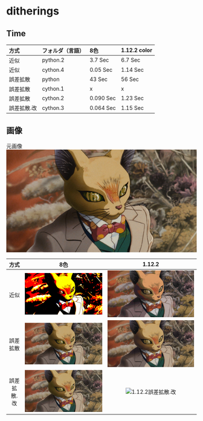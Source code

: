 # ditherings
## Time
| 方式 | フォルダ（言語） | 8色 | 1.12.2 color |
| :--- | :--- | :--- | :--- |
| 近似 | python.2 | 3.7 Sec | 6.7 Sec |
| 近似 | cython.4 | 0.05 Sec | 1.14 Sec |
| 誤差拡散 | python  | 43 Sec | 56 Sec |
| 誤差拡散 | cython.1 | x | x |
| 誤差拡散 | cython.2 | 0.090 Sec | 1.23 Sec |
| 誤差拡散.改 | cython.3 | 0.064 Sec | 1.15 Sec |

## 画像
元画像
![元画像](target.jpg)

| 方式 | 8色 | 1.12.2 |
| :---: | :---: | :---: |
| 近似 | ![8近似](image/8color/近似.png) | ![1.12.2近似](image/1.12.2/近似.png) |
| 誤差拡散 | ![8誤差拡散](image/8color/誤差拡散.png) | ![1.12.2誤差拡散](image/1.12.2/誤差拡散.png) |
| 誤差拡散.改 | ![8誤差拡散.改](image/8color/誤差拡散.改.png) | ![1.12.2誤差拡散.改](image/1.12.2/誤差拡散.改.png) |